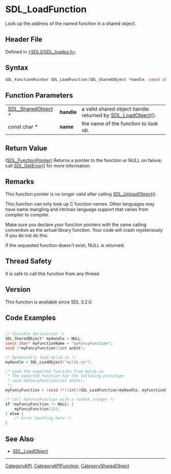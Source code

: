 # SDL_LoadFunction

Look up the address of the named function in a shared object.

## Header File

Defined in [<SDL3/SDL_loadso.h>](https://github.com/libsdl-org/SDL/blob/main/include/SDL3/SDL_loadso.h)

## Syntax

```c
SDL_FunctionPointer SDL_LoadFunction(SDL_SharedObject *handle, const char *name);
```

## Function Parameters

|                                        |            |                                                                              |
| -------------------------------------- | ---------- | ---------------------------------------------------------------------------- |
| [SDL_SharedObject](SDL_SharedObject) * | **handle** | a valid shared object handle returned by [SDL_LoadObject](SDL_LoadObject)(). |
| const char *                           | **name**   | the name of the function to look up.                                         |

## Return Value

([SDL_FunctionPointer](SDL_FunctionPointer)) Returns a pointer to the
function or NULL on failure; call [SDL_GetError](SDL_GetError)() for more
information.

## Remarks

This function pointer is no longer valid after calling
[SDL_UnloadObject](SDL_UnloadObject)().

This function can only look up C function names. Other languages may have
name mangling and intrinsic language support that varies from compiler to
compiler.

Make sure you declare your function pointers with the same calling
convention as the actual library function. Your code will crash
mysteriously if you do not do this.

If the requested function doesn't exist, NULL is returned.

## Thread Safety

It is safe to call this function from any thread.

## Version

This function is available since SDL 3.2.0.

## Code Examples

```c

/* Variable declaration */
SDL_SharedObject* myHandle = NULL;
const char* myFunctionName = "myFancyFunction";
void (*myFancyFunction)(int anInt);

/* Dynamically load mylib.so */
myHandle = SDL_LoadObject("mylib.so");

/* Load the exported function from mylib.so
 * The exported function has the following prototype
 * void myFancyFunction(int anInt);
 */
myFancyFunction = (void (*)(int))SDL_LoadFunction(myHandle, myFunctionName);

/* Call myFancyFunction with a random integer */
if (myFancyFunction != NULL) {
    myFancyFunction(15);
} else {
    /* Error handling here */
}
```

## See Also

- [SDL_LoadObject](SDL_LoadObject)






----
[CategoryAPI](CategoryAPI), [CategoryAPIFunction](CategoryAPIFunction), [CategorySharedObject](CategorySharedObject)

